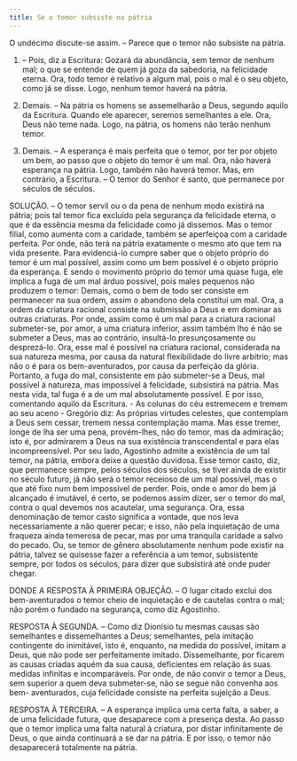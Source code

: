 ```yaml
---
title: Se o temor subsiste na pátria
---
```


O undécimo discute-se assim. – Parece que o temor não subsiste na pátria.  

1. – Pois, diz a Escritura: Gozará da abundância, sem temor de nenhum mal; o que se entende de quem já goza da sabedoria, na felicidade eterna. Ora, todo temor é relativo a algum mal, pois o mal é o seu objeto, como já se disse. Logo, nenhum temor haverá na pátria.  

2. Demais. – Na pátria os homens se assemelharão a Deus, segundo aquilo da Escritura. Quando ele aparecer, seremos semelhantes a ele. Ora, Deus não teme nada. Logo, na pátria, os homens não terão nenhum temor.  

3. Demais. – A esperança é mais perfeita que o temor, por ter por objeto um bem, ao passo que o objeto do temor é um mal. Ora, não haverá esperança na pátria. Logo, também não haverá temor.  Mas, em contrário, a Escritura. – O temor do Senhor é santo, que permanece por séculos de séculos.  

SOLUÇÃO. – O temor servil ou o da pena de nenhum modo existirá na pátria; pois tal temor fica excluído pela segurança da felicidade eterna, o que é da essência mesma da felicidade como já dissemos. Mas o temor filial, como aumenta com a caridade, também se aperfeiçoa com a caridade perfeita. Por onde, não terá na pátria exatamente o mesmo ato que tem na vida presente.  Para evidenciá-lo cumpre saber que o objeto próprio do temor é um mal possível, assim como um bem possível é o objeto próprio da esperança. E sendo o movimento próprio do temor uma quase fuga, ele implica a fuga de um mal árduo possível, pois males pequenos não produzem o temor: Demais, como o bem de todo ser consiste em permanecer na sua ordem, assim o abandono dela constitui um mal. Ora, a ordem da criatura racional consiste na submissão a Deus e em dominar as outras criaturas. Por onde, assim como é um mal para a criatura racional submeter-se, por amor, a uma criatura inferior, assim também lho é não se submeter a Deus, mas ao contrário, insultá-lo presunçosamente ou desprezá-lo. Ora, esse mal é possível na criatura racional, considerada na sua natureza mesma, por causa da natural flexibilidade do livre arbítrio; mas não o é para os bem-aventurados, por causa da perfeição da glória. Portanto, a fuga do mal, consistente em pão submeter-se a Deus, mal possível à natureza, mas impossível à felicidade, subsistirá na pátria. Mas nesta vida, tal fuga é a de um mal absolutamente possível.  E por isso, comentando aquilo da Escritura. - As colunas do céu estremecem e tremem ao seu aceno - Gregório diz: As próprias virtudes celestes, que contemplam a Deus sem cessar, tremem nessa contemplação mama. Mas esse tremer, longe de lha ser uma pena, provém-lhes, não do temor, mas da admiração; isto é, por admirarem a Deus na sua existência transcendental e para elas incompreensível. Por seu lado, Agostinho admite a existência de um tal temor, na pátria, embora deixe a questão duvidosa. Esse temor casto, diz, que permanece sempre, pelos séculos dos séculos, se tiver ainda de existir no século futuro, já não será o temor receioso de um mal possível, mas o que até fixo num bem impossível de perder. Pois, onde o amor do bem já alcançado é imutável, é certo, se podemos assim dizer, ser o temor do mal, contra o qual devemos nos acautelar, uma segurança. Ora, essa denominação de temor casto significa a vontade, que nos leva necessariamente a não querer pecar; e isso, não pela inquietação de uma fraqueza ainda temerosa de pecar, mas por uma tranquila caridade a salvo do pecado. Ou, se temor de gênero absolutamente nenhum pode existir na pátria, talvez se quisesse fazer a referência a um temor, subsistente sempre, por todos os séculos, para dizer que subsistirá até onde puder chegar. 

DONDE A RESPOSTA À PRIMEIRA OBJEÇÃO. – O lugar citado exclui dos bem-aventurados o temor cheio de inquietação e de cautelas contra o mal; não porém o fundado na segurança, como diz Agostinho.  

RESPOSTA À SEGUNDA. – Como diz Dionísio tu mesmas causas são semelhantes e dissemelhantes a Deus; semelhantes, pela imitação contingente do inimitável, isto é, enquanto, na medida do possível, imitam a Deus, que não pode ser perfeitamente imitado. Dissemelhante, por ficarem as causas criadas aquém da sua causa, deficientes em relação às suas medidas infinitas e incomparáveis. Por onde, de não convir o temor a Deus, sem superior a quem deva submeter-se, não se segue não convenha aos bem- aventurados, cuja felicidade consiste na perfeita sujeição a Deus.  

RESPOSTA À TERCEIRA. – A esperança implica uma certa falta, a saber, a de uma felicidade futura, que desaparece com a presença desta. Ao passo que o temor implica uma falta natural à criatura, por distar infinitamente de Deus, o que ainda continuará a se dar na pátria. E por isso, o temor não desaparecerá totalmente na pátria.